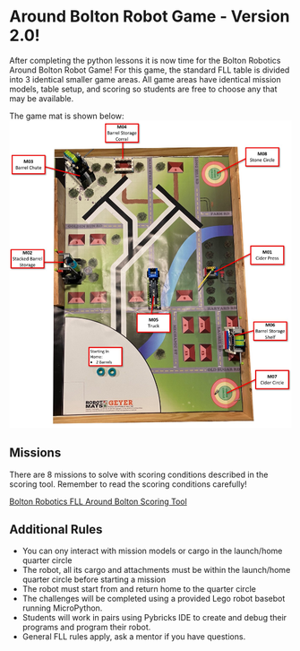 # Around Bolton Robot Game - Version 2.0!


After completing the python lessons it is now time for the  Bolton Robotics Around Bolton Robot Game!  For this game, the standard FLL table is divided into 3 identical smaller game areas.
All game areas have identical mission models, table setup, and scoring so students are free to choose any that may be available.

The game mat is shown below:
![Around Bolton Game Mat](../images/game_mat/spring_training_2024.jpg)

## Missions
There are 8 missions to solve with scoring conditions described in the scoring tool.  Remember to read the scoring conditions carefully!

[Bolton Robotics FLL Around Bolton Scoring Tool](https://fssfll.github.io/fssfll/spike/FLL-scorer/)

## Additional Rules
 * You can ony interact with mission models or cargo in the launch/home quarter circle
 * The robot, all its cargo and attachments must be within the launch/home quarter circle before starting a mission
 * The robot must start from and return home to the quarter circle
 * The challenges will be completed using a provided Lego robot basebot running MicroPython.    
 * Students will work in pairs using Pybricks IDE to create and debug their programs and program their robot. 
 * General FLL rules apply, ask a mentor if you have questions.
